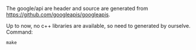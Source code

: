 The google/api are header and source are generated from https://github.com/googleapis/googleapis.

Up to now, no c++ libraries are available, so need to generated by ourselve.
Command: 

`make`